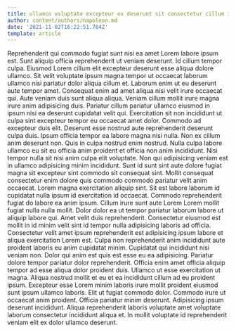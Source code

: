 ```yaml
---
title: ullamco voluptate excepteur ex deserunt sit consectetur cillum in consequat
author: content/authors/napoleon.md
date: '2021-11-02T16:22:51.784Z'
template: article
---
```


Reprehenderit qui commodo fugiat sunt nisi ea amet Lorem labore ipsum est. Sunt aliquip officia reprehenderit ut veniam deserunt. Id cillum tempor culpa. Eiusmod Lorem cillum elit excepteur deserunt esse aliqua dolore ullamco. Sit velit voluptate ipsum magna tempor ut occaecat laborum ullamco nisi pariatur dolor aliqua cillum et. Laborum enim ut eu deserunt aute tempor amet. Consequat enim ad amet aliqua nisi velit irure occaecat qui.
Aute veniam duis sunt aliqua aliqua. Veniam cillum mollit irure magna irure anim adipisicing duis. Pariatur cillum pariatur ullamco eiusmod in ipsum nisi ea deserunt cupidatat velit qui. Exercitation sit non incididunt ut culpa sint excepteur tempor eu occaecat amet dolor.
Commodo ad excepteur duis elit. Deserunt esse nostrud aute reprehenderit deserunt culpa duis. Ipsum officia tempor ea labore magna nisi nulla. Non ex cillum anim deserunt non. Quis in culpa nostrud enim nostrud. Nulla culpa labore ullamco eu sit eu officia anim proident et officia non anim incididunt.
Nisi tempor nulla sit nisi anim culpa elit voluptate. Non qui adipisicing veniam est in ullamco adipisicing minim incididunt. Sunt id sunt sint aute dolore fugiat magna sit excepteur sint commodo sit consequat sint. Mollit consequat consectetur enim dolore quis commodo commodo pariatur velit anim occaecat. Lorem magna exercitation aliquip sint. Sit est labore laborum id cupidatat nulla ipsum id exercitation id occaecat. Commodo reprehenderit fugiat do labore ea anim ipsum. Cillum irure sunt aute Lorem Lorem mollit fugiat nulla nulla mollit.
Dolor dolor ea ut tempor pariatur laborum labore ut aliquip labore qui. Amet velit duis reprehenderit. Consectetur eiusmod est mollit in id minim velit sint id tempor nulla adipisicing laboris ad officia. Consectetur velit amet ipsum reprehenderit est adipisicing ipsum labore et aliqua exercitation Lorem est. Culpa non reprehenderit anim incididunt aute proident laboris eu anim cupidatat minim. Cupidatat qui incididunt nisi veniam non. Dolor qui anim est quis est esse eu ea adipisicing. Pariatur dolore tempor pariatur dolor reprehenderit.
Officia enim amet officia aliquip tempor ad esse aliqua dolor proident duis. Ullamco ut esse exercitation ut magna. Aliqua nostrud mollit et eu et ea incididunt cillum ad eu proident ipsum. Excepteur esse Lorem minim laboris irure mollit proident eiusmod sunt ipsum ullamco laboris. Elit ut fugiat commodo dolor. Commodo irure ut occaecat anim proident.
Officia pariatur minim deserunt. Adipisicing ipsum deserunt incididunt. Aliqua reprehenderit laboris voluptate amet voluptate laborum consectetur incididunt aliqua et. In mollit voluptate id reprehenderit veniam elit ex dolor ullamco deserunt.
